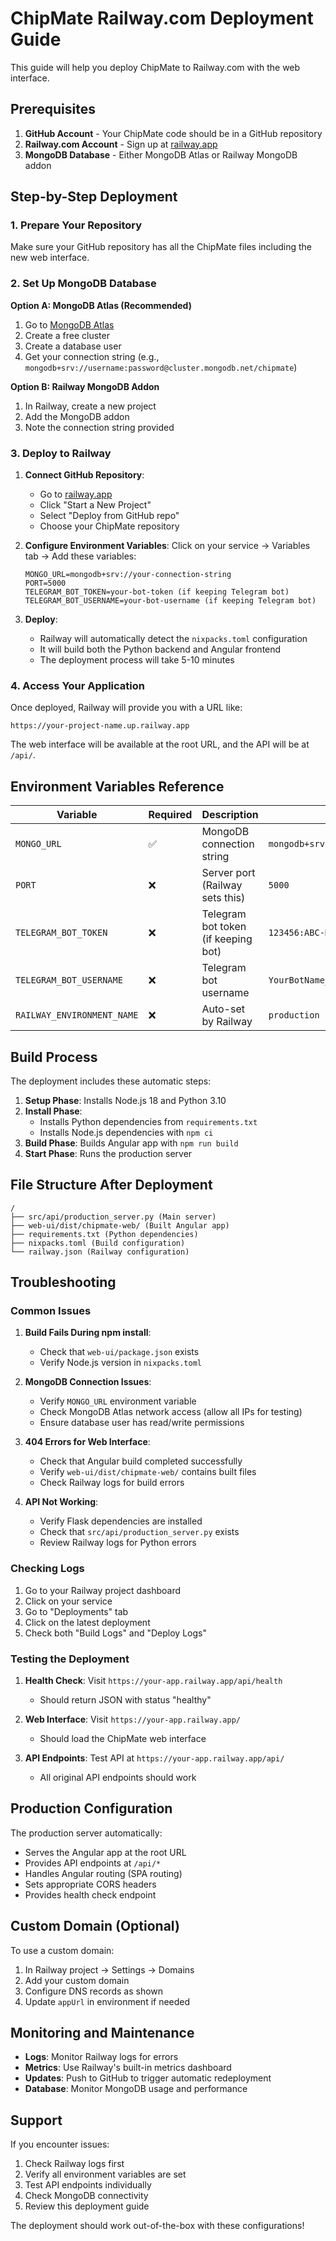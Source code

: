 # ChipMate Railway.com Deployment Guide

This guide will help you deploy ChipMate to Railway.com with the web interface.

## Prerequisites

1. **GitHub Account** - Your ChipMate code should be in a GitHub repository
2. **Railway.com Account** - Sign up at [railway.app](https://railway.app)
3. **MongoDB Database** - Either MongoDB Atlas or Railway MongoDB addon

## Step-by-Step Deployment

### 1. Prepare Your Repository

Make sure your GitHub repository has all the ChipMate files including the new web interface.

### 2. Set Up MongoDB Database

**Option A: MongoDB Atlas (Recommended)**
1. Go to [MongoDB Atlas](https://www.mongodb.com/cloud/atlas)
2. Create a free cluster
3. Create a database user
4. Get your connection string (e.g., `mongodb+srv://username:password@cluster.mongodb.net/chipmate`)

**Option B: Railway MongoDB Addon**
1. In Railway, create a new project
2. Add the MongoDB addon
3. Note the connection string provided

### 3. Deploy to Railway

1. **Connect GitHub Repository**:
   - Go to [railway.app](https://railway.app)
   - Click "Start a New Project"
   - Select "Deploy from GitHub repo"
   - Choose your ChipMate repository

2. **Configure Environment Variables**:
   Click on your service → Variables tab → Add these variables:

   ```
   MONGO_URL=mongodb+srv://your-connection-string
   PORT=5000
   TELEGRAM_BOT_TOKEN=your-bot-token (if keeping Telegram bot)
   TELEGRAM_BOT_USERNAME=your-bot-username (if keeping Telegram bot)
   ```

3. **Deploy**:
   - Railway will automatically detect the `nixpacks.toml` configuration
   - It will build both the Python backend and Angular frontend
   - The deployment process will take 5-10 minutes

### 4. Access Your Application

Once deployed, Railway will provide you with a URL like:
```
https://your-project-name.up.railway.app
```

The web interface will be available at the root URL, and the API will be at `/api/`.

## Environment Variables Reference

| Variable | Required | Description | Example |
|----------|----------|-------------|---------|
| `MONGO_URL` | ✅ | MongoDB connection string | `mongodb+srv://user:pass@cluster.mongodb.net/chipmate` |
| `PORT` | ❌ | Server port (Railway sets this) | `5000` |
| `TELEGRAM_BOT_TOKEN` | ❌ | Telegram bot token (if keeping bot) | `123456:ABC-DEF1234ghIkl-zyx57W2v1u123ew11` |
| `TELEGRAM_BOT_USERNAME` | ❌ | Telegram bot username | `YourBotName_bot` |
| `RAILWAY_ENVIRONMENT_NAME` | ❌ | Auto-set by Railway | `production` |

## Build Process

The deployment includes these automatic steps:

1. **Setup Phase**: Installs Node.js 18 and Python 3.10
2. **Install Phase**:
   - Installs Python dependencies from `requirements.txt`
   - Installs Node.js dependencies with `npm ci`
3. **Build Phase**: Builds Angular app with `npm run build`
4. **Start Phase**: Runs the production server

## File Structure After Deployment

```
/
├── src/api/production_server.py (Main server)
├── web-ui/dist/chipmate-web/ (Built Angular app)
├── requirements.txt (Python dependencies)
├── nixpacks.toml (Build configuration)
└── railway.json (Railway configuration)
```

## Troubleshooting

### Common Issues

1. **Build Fails During npm install**:
   - Check that `web-ui/package.json` exists
   - Verify Node.js version in `nixpacks.toml`

2. **MongoDB Connection Issues**:
   - Verify `MONGO_URL` environment variable
   - Check MongoDB Atlas network access (allow all IPs for testing)
   - Ensure database user has read/write permissions

3. **404 Errors for Web Interface**:
   - Check that Angular build completed successfully
   - Verify `web-ui/dist/chipmate-web/` contains built files
   - Check Railway logs for build errors

4. **API Not Working**:
   - Verify Flask dependencies are installed
   - Check that `src/api/production_server.py` exists
   - Review Railway logs for Python errors

### Checking Logs

1. Go to your Railway project dashboard
2. Click on your service
3. Go to "Deployments" tab
4. Click on the latest deployment
5. Check both "Build Logs" and "Deploy Logs"

### Testing the Deployment

1. **Health Check**: Visit `https://your-app.railway.app/api/health`
   - Should return JSON with status "healthy"

2. **Web Interface**: Visit `https://your-app.railway.app/`
   - Should load the ChipMate web interface

3. **API Endpoints**: Test API at `https://your-app.railway.app/api/`
   - All original API endpoints should work

## Production Configuration

The production server automatically:
- Serves the Angular app at the root URL
- Provides API endpoints at `/api/*`
- Handles Angular routing (SPA routing)
- Sets appropriate CORS headers
- Provides health check endpoint

## Custom Domain (Optional)

To use a custom domain:

1. In Railway project → Settings → Domains
2. Add your custom domain
3. Configure DNS records as shown
4. Update `appUrl` in environment if needed

## Monitoring and Maintenance

- **Logs**: Monitor Railway logs for errors
- **Metrics**: Use Railway's built-in metrics dashboard
- **Updates**: Push to GitHub to trigger automatic redeployment
- **Database**: Monitor MongoDB usage and performance

## Support

If you encounter issues:

1. Check Railway logs first
2. Verify all environment variables are set
3. Test API endpoints individually
4. Check MongoDB connectivity
5. Review this deployment guide

The deployment should work out-of-the-box with these configurations!
